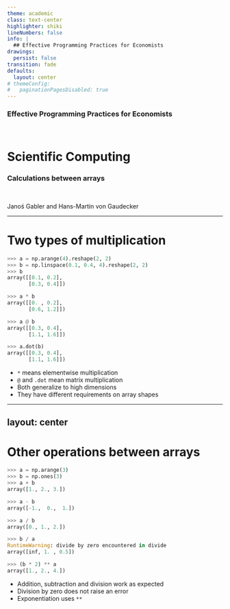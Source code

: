 ```yaml
---
theme: academic
class: text-center
highlighter: shiki
lineNumbers: false
info: |
  ## Effective Programming Practices for Economists
drawings:
  persist: false
transition: fade
defaults:
  layout: center
# themeConfig:
#   paginationPagesDisabled: true
---
```


### Effective Programming Practices for Economists

<br/>

# Scientific Computing

### Calculations between arrays

<br/>


Janoś Gabler and Hans-Martin von Gaudecker

---

# Two types of multiplication

<div class="flex gap-10">
<div>

```python
>>> a = np.arange(4).reshape(2, 2)
>>> b = np.linspace(0.1, 0.4, 4).reshape(2, 2)
>>> b
array([[0.1, 0.2],
       [0.3, 0.4]])
```

```python
>>> a * b
array([[0. , 0.2],
       [0.6, 1.2]])
```

```python
>>> a @ b
array([[0.3, 0.4],
       [1.1, 1.6]])
```

```python
>>> a.dot(b)
array([[0.3, 0.4],
       [1.1, 1.6]])
```

</div>
<div>

- `*` means elementwise multiplication
- `@` and `.dot` mean matrix multiplication
- Both generalize to high dimensions
- They have different requirements on array shapes

</div>
</div>


---
layout: center
---

# Other operations between arrays

<div class="grid grid-cols-2 gap-4">
<div>

```python
>>> a = np.arange(3)
>>> b = np.ones(3)
>>> a + b
array([1., 2., 3.])
```

```python
>>> a - b
array([-1.,  0.,  1.])
```

```python
>>> a / b
array([0., 1., 2.])
```

```python
>>> b / a
RuntimeWarning: divide by zero encountered in divide
array([inf, 1. , 0.5])
```

```python
>>> (b * 2) ** a
array([1., 2., 4.])
```

</div>
<div>

- Addition, subtraction and division work as expected
- Division by zero does not raise an error
- Exponentiation uses `**`

</div>
</div>
